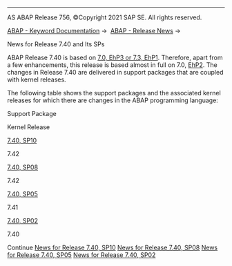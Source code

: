   

* * *

AS ABAP Release 756, ©Copyright 2021 SAP SE. All rights reserved.

[ABAP - Keyword Documentation](https://help.sap.com/doc/abapdocu_756_index_htm/7.56/en-US/abenabap.htm) →  [ABAP - Release News](https://help.sap.com/doc/abapdocu_756_index_htm/7.56/en-US/abennews.htm) → 

News for Release 7.40 and Its SPs

ABAP Release 7.40 is based on [7.0, EhP3 or 7.3, EhP1](https://help.sap.com/doc/abapdocu_756_index_htm/7.56/en-US/abennews-703.htm). Therefore, apart from a few enhancements, this release is based almost in full on 7.0, [EhP2](https://help.sap.com/doc/abapdocu_756_index_htm/7.56/en-US/abennews-71.htm). The changes in Release 7.40 are delivered in support packages that are coupled with kernel releases.

The following table shows the support packages and the associated kernel releases for which there are changes in the ABAP programming language:

Support Package

Kernel Release

[7.40, SP10](https://help.sap.com/doc/abapdocu_756_index_htm/7.56/en-US/abennews-740_sp10.htm)

7.42

[7.40, SP08](https://help.sap.com/doc/abapdocu_756_index_htm/7.56/en-US/abennews-740_sp08.htm)

7.42

[7.40, SP05](https://help.sap.com/doc/abapdocu_756_index_htm/7.56/en-US/abennews-740_sp05.htm)

7.41

[7.40, SP02](https://help.sap.com/doc/abapdocu_756_index_htm/7.56/en-US/abennews-740_sp02.htm)

7.40

Continue
[News for Release 7.40, SP10](https://help.sap.com/doc/abapdocu_756_index_htm/7.56/en-US/abennews-740_sp10.htm)
[News for Release 7.40, SP08](https://help.sap.com/doc/abapdocu_756_index_htm/7.56/en-US/abennews-740_sp08.htm)
[News for Release 7.40, SP05](https://help.sap.com/doc/abapdocu_756_index_htm/7.56/en-US/abennews-740_sp05.htm)
[News for Release 7.40, SP02](https://help.sap.com/doc/abapdocu_756_index_htm/7.56/en-US/abennews-740_sp02.htm)